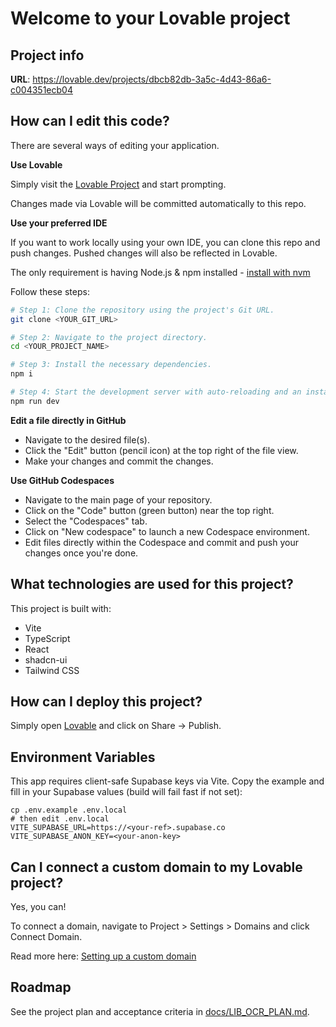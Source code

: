 # Welcome to your Lovable project

## Project info

**URL**: https://lovable.dev/projects/dbcb82db-3a5c-4d43-86a6-c004351ecb04

## How can I edit this code?

There are several ways of editing your application.

**Use Lovable**

Simply visit the [Lovable Project](https://lovable.dev/projects/dbcb82db-3a5c-4d43-86a6-c004351ecb04) and start prompting.

Changes made via Lovable will be committed automatically to this repo.

**Use your preferred IDE**

If you want to work locally using your own IDE, you can clone this repo and push changes. Pushed changes will also be reflected in Lovable.

The only requirement is having Node.js & npm installed - [install with nvm](https://github.com/nvm-sh/nvm#installing-and-updating)

Follow these steps:

```sh
# Step 1: Clone the repository using the project's Git URL.
git clone <YOUR_GIT_URL>

# Step 2: Navigate to the project directory.
cd <YOUR_PROJECT_NAME>

# Step 3: Install the necessary dependencies.
npm i

# Step 4: Start the development server with auto-reloading and an instant preview.
npm run dev
```

**Edit a file directly in GitHub**

- Navigate to the desired file(s).
- Click the "Edit" button (pencil icon) at the top right of the file view.
- Make your changes and commit the changes.

**Use GitHub Codespaces**

- Navigate to the main page of your repository.
- Click on the "Code" button (green button) near the top right.
- Select the "Codespaces" tab.
- Click on "New codespace" to launch a new Codespace environment.
- Edit files directly within the Codespace and commit and push your changes once you're done.

## What technologies are used for this project?

This project is built with:

- Vite
- TypeScript
- React
- shadcn-ui
- Tailwind CSS

## How can I deploy this project?

Simply open [Lovable](https://lovable.dev/projects/dbcb82db-3a5c-4d43-86a6-c004351ecb04) and click on Share -> Publish.

## Environment Variables

This app requires client-safe Supabase keys via Vite. Copy the example and fill in your Supabase values (build will fail fast if not set):

```
cp .env.example .env.local
# then edit .env.local
VITE_SUPABASE_URL=https://<your-ref>.supabase.co
VITE_SUPABASE_ANON_KEY=<your-anon-key>
```

## Can I connect a custom domain to my Lovable project?

Yes, you can!

To connect a domain, navigate to Project > Settings > Domains and click Connect Domain.

Read more here: [Setting up a custom domain](https://docs.lovable.dev/tips-tricks/custom-domain#step-by-step-guide)

## Roadmap

See the project plan and acceptance criteria in [docs/LIB_OCR_PLAN.md](./docs/LIB_OCR_PLAN.md).
